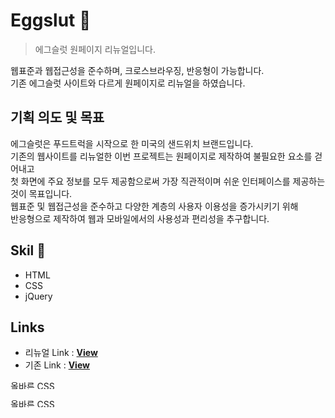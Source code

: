 # Eggslut 🍳

> 에그슬럿 원페이지 리뉴얼입니다.

웹표준과 웹접근성을 준수하며, 크로스브라우징, 반응형이 가능합니다.<br/>
기존 에그슬럿 사이트와 다르게 원페이지로 리뉴얼을 하였습니다.

## 기획 의도 및 목표

에그슬럿은 푸드트럭을 시작으로 한 미국의 샌드위치 브랜드입니다.<br/>
기존의 웹사이트를 리뉴얼한 이번 프로젝트는 원페이지로 제작하여 불필요한 요소를 걷어내고<br/>
첫 화면에 주요 정보를 모두 제공함으로써 가장 직관적이며 쉬운 인터페이스를 제공하는 것이 목표입니다.<br/>
웹표준 및 웹접근성을 준수하고 다양한 계층의 사용자 이용성을 증가시키기 위해<br/>
반응형으로 제작하여 웹과 모바일에서의 사용성과 편리성을 추구합니다.

## Skil 📃

- HTML
- CSS
- jQuery

## Links

- 리뉴얼 Link : [**View**](https://xururuca9797.github.io/eggslut/)
- 기존 Link : [**View**](http://eggslut.co.kr/)

<p>
    <a href="https://css-validator.kldp.org/check/referer">
        <img style="border:0;width:80px;height:15px"
            src="https://css-validator.kldp.org/images/validate/css-green"
            alt="올바른 CSS입니다!" />
    </a>
</p>
  <p>
    <a href="https://css-validator.kldp.org/check/referer">
        <img style="border:0;width:80px;height:15px"
            src="https://css-validator.kldp.org/images/validate/css-blue"
            alt="올바른 CSS입니다!" />
    </a>
</p>
